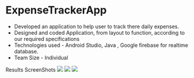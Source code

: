 ﻿# ExpenseTrackerApp
- Developed an application to help user to track there daily expenses.
- Designed and coded Application, from layout to function, according to our required
specifications
- Technologies used - Android Studio, Java , Google firebase for realtime database.
- Team Size - Individual

Results ScreenShots
![](splash%20screen.jpg)
![](registration.jpg)
![](main%20Activity.jpg)
